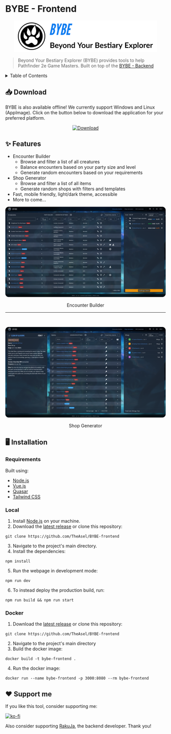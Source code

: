 # BYBE - Frontend

<p align="center">
  <a href="https://bybe.fly.dev/" target="_blank">
    <picture>
      <source media="(prefers-color-scheme: dark)" srcset="https://raw.githubusercontent.com/TheAsel/BYBE-frontend/HEAD/.github/logo_dark.png">
      <source media="(prefers-color-scheme: light)" srcset="https://raw.githubusercontent.com/TheAsel/BYBE-frontend/HEAD/.github/logo_light.png">
      <img alt="BYBE" src="https://raw.githubusercontent.com/TheAsel/BYBE-frontend/HEAD/.github/logo_light.png" width="450" height="100" style="max-width: 100%;">
    </picture>
  </a>
</p>

> Beyond Your Bestiary Explorer (BYBE) provides tools to help Pathfinder 2e Game Masters. Built on top of the [BYBE - Backend](https://github.com/RakuJa/BYBE/)

<!-- TABLE OF CONTENTS -->
<details>
  <summary>Table of Contents</summary>
  <ol>
    <li><a href="#-download">Download</a></li>
    <li><a href="#-features">Features</a></li>
    <li>
      <a href="#️-installation">Installation</a>
      <ul>
        <li><a href="#requirements">Requirements</a></li>
        <li><a href="#local">Local</a></li>
        <li><a href="#docker">Docker</a></li>
      </ul>
    </li>
    <li><a href="#️-support-me">Support Me</a></li>

  </ol>
</details>

## 📥 Download

BYBE is also available offline! We currently support Windows and Linux (AppImage). Click on the button below to download the application for your preferred platform.

<p align="center">
  <a href="https://github.com/RakuJa/BYBE-Portable/releases/latest" target="_blank">
    <img src="https://gist.githubusercontent.com/cxmeel/0dbc95191f239b631c3874f4ccf114e2/raw/download-compact.svg" alt="Download" style="max-width: 100%;">
  </a>
</p>

## ✨ Features

- Encounter Builder
  - Browse and filter a list of all creatures
  - Balance encounters based on your party size and level
  - Generate random encounters based on your requirements
- Shop Generator
  - Browse and filter a list of all items
  - Generate random shops with filters and templates
- Fast, mobile friendly, light/dark theme, accessible
- More to come...

![Screenshot of the Encounter Builder page of BYBE](https://raw.githubusercontent.com/TheAsel/BYBE-frontend/HEAD/.github/encounter_builder.png)

<p align="center">
  Encounter Builder 
</p>
<hr style="height: .1em" />
<br/>

![Screenshot of the Shop Generator page of BYBE](https://raw.githubusercontent.com/TheAsel/BYBE-frontend/HEAD/.github/shop_generator.png)

<p align="center">
  Shop Generator
</p>

## 🖥️ Installation

### Requirements

Built using:

- [Node.js](https://nodejs.org/)
- [Vue.js](https://vuejs.org/)
- [Quasar](https://quasar.dev/)
- [Tailwind CSS](https://tailwindcss.com/)

### Local

1. Install [Node.js](https://nodejs.org/) on your machine.
2. Download the [latest release](https://github.com/TheAsel/BYBE-frontend/releases/latest) or clone this repository:

```
git clone https://github.com/TheAsel/BYBE-frontend
```

3. Navigate to the project's main directory.
4. Install the dependencies:

```
npm install
```

5. Run the webpage in development mode:

```
npm run dev
```

6. To instead deploy the production build, run:

```
npm run build && npm run start
```

### Docker

1. Download the [latest release](https://github.com/TheAsel/BYBE-frontend/releases/latest) or clone this repository:

```
git clone https://github.com/TheAsel/BYBE-frontend
```

2. Navigate to the project's main directory
3. Build the docker image:

```
docker build -t bybe-frontend .
```

4. Run the docker image:

```
docker run --name bybe-frontend -p 3000:8080 --rm bybe-frontend
```

## ❤️ Support me

If you like this tool, consider supporting me:

[![ko-fi](https://ko-fi.com/img/githubbutton_sm.svg)](https://ko-fi.com/B0B0Q8YOL)

Also consider supporting [RakuJa](https://github.com/RakuJa), the backend developer. Thank you!
